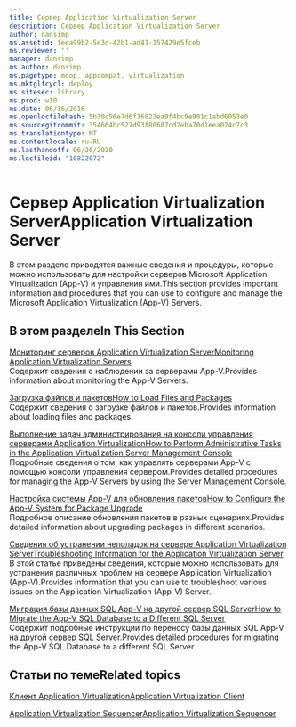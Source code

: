 ```yaml
---
title: Сервер Application Virtualization Server
description: Сервер Application Virtualization Server
author: dansimp
ms.assetid: feea99b2-5e3d-42b1-ad41-157429e5fceb
ms.reviewer: ''
manager: dansimp
ms.author: dansimp
ms.pagetype: mdop, appcompat, virtualization
ms.mktglfcycl: deploy
ms.sitesec: library
ms.prod: w10
ms.date: 06/16/2016
ms.openlocfilehash: 5b30c56e7d6f36823ea9f4bc9e901c1abd6053e0
ms.sourcegitcommit: 354664bc527d93f80687cd2eba70d1eea024c7c3
ms.translationtype: MT
ms.contentlocale: ru-RU
ms.lasthandoff: 06/26/2020
ms.locfileid: "10822072"
---
```

# <span data-ttu-id="0b4c2-103">Сервер Application Virtualization Server</span><span class="sxs-lookup"><span data-stu-id="0b4c2-103">Application Virtualization Server</span></span>


<span data-ttu-id="0b4c2-104">В этом разделе приводятся важные сведения и процедуры, которые можно использовать для настройки серверов Microsoft Application Virtualization (App-V) и управления ими.</span><span class="sxs-lookup"><span data-stu-id="0b4c2-104">This section provides important information and procedures that you can use to configure and manage the Microsoft Application Virtualization (App-V) Servers.</span></span>

## <span data-ttu-id="0b4c2-105">В этом разделе</span><span class="sxs-lookup"><span data-stu-id="0b4c2-105">In This Section</span></span>


<a href="" id="monitoring-application-virtualization-servers"></a>[<span data-ttu-id="0b4c2-106">Мониторинг серверов Application Virtualization Server</span><span class="sxs-lookup"><span data-stu-id="0b4c2-106">Monitoring Application Virtualization Servers</span></span>](monitoring-application-virtualization-servers.md)  
<span data-ttu-id="0b4c2-107">Содержит сведения о наблюдении за серверами App-V.</span><span class="sxs-lookup"><span data-stu-id="0b4c2-107">Provides information about monitoring the App-V Servers.</span></span>

<a href="" id="how-to-load-files-and-packages"></a>[<span data-ttu-id="0b4c2-108">Загрузка файлов и пакетов</span><span class="sxs-lookup"><span data-stu-id="0b4c2-108">How to Load Files and Packages</span></span>](how-to-load-files-and-packages.md)  
<span data-ttu-id="0b4c2-109">Содержит сведения о загрузке файлов и пакетов.</span><span class="sxs-lookup"><span data-stu-id="0b4c2-109">Provides information about loading files and packages.</span></span>

<a href="" id="how-to-perform-administrative-tasks-in-the-application-virtualization-server-management-console"></a>[<span data-ttu-id="0b4c2-110">Выполнение задач администрирования на консоли управления серверами Application Virtualization</span><span class="sxs-lookup"><span data-stu-id="0b4c2-110">How to Perform Administrative Tasks in the Application Virtualization Server Management Console</span></span>](how-to-perform-administrative-tasks-in-the-application-virtualization-server-management-console.md)  
<span data-ttu-id="0b4c2-111">Подробные сведения о том, как управлять серверами App-V с помощью консоли управления сервером.</span><span class="sxs-lookup"><span data-stu-id="0b4c2-111">Provides detailed procedures for managing the App-V Servers by using the Server Management Console.</span></span>

<a href="" id="how-to-configure-the-app-v-system-for-package-upgrade"></a>[<span data-ttu-id="0b4c2-112">Настройка системы App-V для обновления пакетов</span><span class="sxs-lookup"><span data-stu-id="0b4c2-112">How to Configure the App-V System for Package Upgrade</span></span>](how-to-configure-the-app-v-system-for-package-upgrade.md)  
<span data-ttu-id="0b4c2-113">Подробное описание обновления пакетов в разных сценариях.</span><span class="sxs-lookup"><span data-stu-id="0b4c2-113">Provides detailed information about upgrading packages in different scenarios.</span></span>

<a href="" id="troubleshooting-information-for-the-application-virtualization-server"></a>[<span data-ttu-id="0b4c2-114">Сведения об устранении неполадок на сервере Application Virtualization Server</span><span class="sxs-lookup"><span data-stu-id="0b4c2-114">Troubleshooting Information for the Application Virtualization Server</span></span>](troubleshooting-information-for-the-application-virtualization-server.md)  
<span data-ttu-id="0b4c2-115">В этой статье приведены сведения, которые можно использовать для устранения различных проблем на сервере Application Virtualization (App-V).</span><span class="sxs-lookup"><span data-stu-id="0b4c2-115">Provides information that you can use to troubleshoot various issues on the Application Virtualization (App-V) Server.</span></span>

<a href="" id="how-to-migrate-the-app-v-sql-database-to-a-different-sql-server"></a>[<span data-ttu-id="0b4c2-116">Миграция базы данных SQL App-V на другой сервер SQL Server</span><span class="sxs-lookup"><span data-stu-id="0b4c2-116">How to Migrate the App-V SQL Database to a Different SQL Server</span></span>](how-to-migrate-the-app-v-sql-database-to-a-different-sql-server.md)  
<span data-ttu-id="0b4c2-117">Содержит подробные инструкции по переносу базы данных SQL App-V на другой сервер SQL Server.</span><span class="sxs-lookup"><span data-stu-id="0b4c2-117">Provides detailed procedures for migrating the App-V SQL Database to a different SQL Server.</span></span>

## <span data-ttu-id="0b4c2-118">Статьи по теме</span><span class="sxs-lookup"><span data-stu-id="0b4c2-118">Related topics</span></span>


[<span data-ttu-id="0b4c2-119">Клиент Application Virtualization</span><span class="sxs-lookup"><span data-stu-id="0b4c2-119">Application Virtualization Client</span></span>](application-virtualization-client.md)

[<span data-ttu-id="0b4c2-120">Application Virtualization Sequencer</span><span class="sxs-lookup"><span data-stu-id="0b4c2-120">Application Virtualization Sequencer</span></span>](application-virtualization-sequencer.md)

 

 





